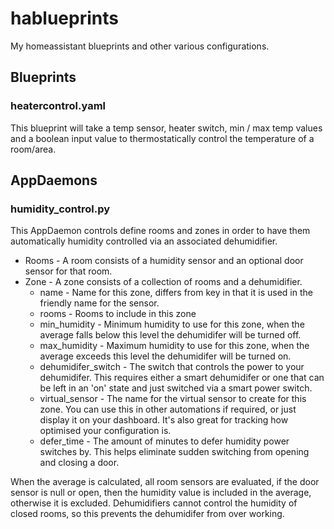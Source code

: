 # hablueprints

My homeassistant blueprints and other various configurations.

## Blueprints

### heatercontrol.yaml

This blueprint will take a temp sensor, heater switch, min / max temp values and a boolean input value to thermostatically control the temperature of a room/area.

## AppDaemons

### humidity_control.py

This AppDaemon controls define rooms and zones in order to have them automatically humidity controlled via an associated dehumidifier.

* Rooms - A room consists of a humidity sensor and an optional door sensor for that room.
* Zone - A zone consists of a collection of rooms and a dehumidifier.
    * name - Name for this zone, differs from key in that it is used in the friendly name for the sensor.
    * rooms - Rooms to include in this zone
    * min_humidity - Minimum humidity to use for this zone, when the average falls below this level the dehumidifer will be turned off.
    * max_humidity - Maximum humidity to use for this zone, when the average exceeds this level the dehumidifer will be turned on.
    * dehumidifer_switch - The switch that controls the power to your dehumidifer. This requires either a smart dehumidifer or one that can be left in an 'on' state and just switched via a smart power switch.
    * virtual_sensor - The name for the virtual sensor to create for this zone.  You can use this in other automations if required, or just display it on your dashboard. It's also great for tracking how optimised your configuration is.
    * defer_time - The amount of minutes to defer humidity power switches by. This helps eliminate sudden switching from opening and closing a door.

When the average is calculated, all room sensors are evaluated, if the door sensor is null or open, then the humidity value is included in the average, otherwise it is excluded. Dehumidifiers cannot control the humidity of closed rooms, so this prevents the dehumidifer from over working.


